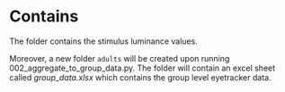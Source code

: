 # Contains

The folder contains the stimulus luminance values. 

Moreover, a new folder `adults` will be created upon running 002_aggregate_to_group_data.py. The folder will contain an excel sheet called *group_data.xlsx* which contains the group level eyetracker data.
